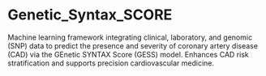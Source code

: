 # Genetic_Syntax_SCORE
Machine learning framework integrating clinical, laboratory, and genomic (SNP) data to predict the presence and severity of coronary artery disease (CAD) via the GEnetic SYNTAX Score (GESS) model. Enhances CAD risk stratification and supports precision cardiovascular medicine.
